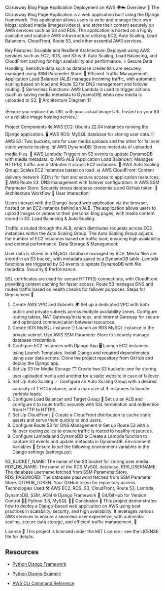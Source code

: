 Clarusway Blog Page Application Deployment on AWS 🌍☁️
Overview 📖
The Clarusway Blog Page Application is a web application built using the Django framework. This application allows users to write and manage their own blogs, upload media (images/videos), and store their content securely on AWS services such as S3 and RDS. The application is hosted on a highly available and scalable AWS infrastructure utilizing EC2, Auto Scaling, Load Balancers, CloudFront, Route 53, and other essential AWS services.

Key Features:
Scalable and Resilient Architecture: Deployed using AWS services such as EC2, RDS, and S3 with Auto Scaling, Load Balancing, and CloudFront caching for high availability and performance. ⚡
Secure Data Handling: Sensitive data such as database credentials are securely managed using SSM Parameter Store. 🔐
Efficient Traffic Management: Application Load Balancer (ALB) manages incoming traffic, with automatic scaling based on load and Route 53 for DNS management and failover routing. 🚦
Serverless Functions: AWS Lambda is used to trigger actions (such as saving media metadata to DynamoDB) when new media is uploaded to S3. 🔄
Architecture Diagram 🏗️

(Ensure you replace this URL with your actual image URL hosted on your S3 or a reliable image hosting service.)

Project Components 🛠️
AWS EC2: Ubuntu 22.04 instances running the Django application. 🖥️
AWS RDS: MySQL database for storing user data. 🗄️
AWS S3: Two buckets, one for user media uploads and the other for failover static website hosting. 🗑️
AWS DynamoDB: Stores metadata of uploaded media files. 📁
AWS Lambda: Triggers on S3 events to update DynamoDB with media metadata. ⚙️
AWS ALB (Application Load Balancer): Manages HTTP(S) traffic and distributes it across EC2 instances. 🔄
AWS Auto Scaling Group: Scales EC2 instances based on load. 📊
AWS CloudFront: Content delivery network (CDN) for fast and secure access to application resources. 🚀
AWS Route 53: DNS management with failover configuration. 🌐
AWS SSM Parameter Store: Securely stores database credentials and GitHub token. 🔑
Architecture Workflow 🔄
User Interaction:

Users interact with the Django-based web application via the browser, hosted on an EC2 instance behind an ALB.
The application allows users to upload images or videos to their personal blog pages, with media content stored in S3.
Load Balancing & Auto Scaling:

Traffic is routed through the ALB, which distributes requests across EC2 instances within the Auto Scaling Group.
The Auto Scaling Group adjusts the number of EC2 instances based on traffic load, ensuring high availability and optimal performance.
Data Storage & Management:

User data is stored in a MySQL database managed by RDS.
Media files are stored in an S3 bucket, with metadata saved to a DynamoDB table.
Lambda functions are triggered by S3 events to update DynamoDB with file metadata.
Security & Performance:

SSL certificates are used for secure HTTP(S) connections, with CloudFront providing content caching for faster access.
Route 53 manages DNS and routes traffic based on health checks for failover purposes.
Steps for Deployment 🚀
1. Create AWS VPC and Subnets 🌍
Set up a dedicated VPC with both public and private subnets across multiple availability zones.
Configure routing tables, NAT Gateway/Instances, and Internet Gateway for secure and optimized communication between resources.
2. Create RDS MySQL Instance 🗄️
Launch an RDS MySQL instance in the private subnet.
Use AWS SSM Parameter Store to securely manage database credentials.
3. Configure EC2 Instances with Django App 🖥️
Launch EC2 instances using Launch Templates.
Install Django and required dependencies using user data scripts.
Clone the project repository from GitHub and deploy the Django app.
4. Set Up S3 for Media Storage 🗂️
Create two S3 buckets: one for storing user-uploaded media and another for a static website in case of failover.
5. Set Up Auto Scaling 📈
Configure an Auto Scaling Group with a desired capacity of 1 EC2 instance, and a max size of 3 instances to handle variable loads.
6. Configure Load Balancer and Target Group 🚦
Set up an ALB and configure it to route traffic securely with SSL termination and redirection from HTTP to HTTPS.
7. Set Up CloudFront 🚀
Create a CloudFront distribution to cache static assets and serve them quickly to end users.
8. Configure Route 53 for DNS Management 🌐
Set up Route 53 with a failover routing policy to ensure traffic is routed to healthy resources.
9. Configure Lambda and DynamoDB ⚙️
Create a Lambda function to capture S3 events and update metadata in DynamoDB.
Environment Variables 🌿
Ensure to set the following environment variables in the Django settings (settings.py):

S3_BUCKET_NAME: The name of the S3 bucket for storing user media.
RDS_DB_NAME: The name of the RDS MySQL database.
RDS_USERNAME: The database username fetched from SSM Parameter Store.
RDS_PASSWORD: The database password fetched from SSM Parameter Store.
GITHUB_TOKEN: Your GitHub token for repository access.
Technologies Used 🛠️
AWS EC2, RDS, S3, CloudFront, Route 53, Lambda, DynamoDB, SSM, ACM 🌐
Django Framework 🐍
Git/GitHub for Version Control 🧑‍💻
Python 3.8, MySQL 🧑‍🔧
Conclusion 🎯
This project demonstrates how to deploy a Django-based web application on AWS using best practices in scalability, security, and high availability. It leverages various AWS services to ensure a seamless user experience, with automatic scaling, secure data storage, and efficient traffic management. 💪

License 📝
This project is licensed under the MIT License - see the LICENSE file for details.

## Resources

- [Python Django Framework](https://www.djangoproject.com/)

- [Python Django Example](https://realpython.com/get-started-with-django-1/)

- [AWS CLI Command Reference](https://docs.aws.amazon.com/cli/latest/index.html)
